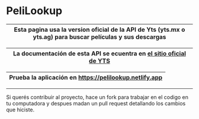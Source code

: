 # PeliLookup

|Esta pagina usa la version oficial de la API de Yts (yts.mx o yts.ag) para buscar películas y sus descargas|
|----|

|La documentación de esta API se ecuentra en [el sitio oficial de YTS](https://yts.mx/api)|
|---|

|Prueba la aplicación en https://pelilookup.netlify.app|
|---|

---

Si querés contribuir al proyecto, hace un fork para trabajar en el codigo en tu computadora y despues madan un pull request detallando los cambios que hiciste.
